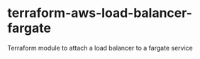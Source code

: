 # terraform-aws-load-balancer-fargate
Terraform module to attach a load balancer to a fargate service
